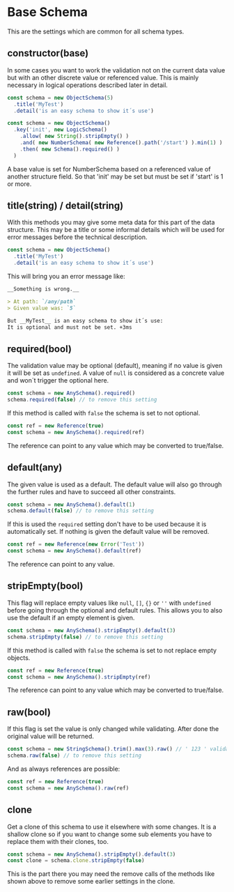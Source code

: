 # Base Schema

This are the settings which are common for all schema types.


## constructor(base)

In some cases you want to work the validation not on the current data value but with an other
discrete value or referenced value. This is mainly necessary in logical operations described later
in detail.

```js
const schema = new ObjectSchema(5)
  .title('MyTest')
  .detail('is an easy schema to show it´s use')

const schema = new ObjectSchema()
  .key('init', new LogicSchema()
    .allow( new String().stripEmpty() )
    .and( new NumberSchema( new Reference().path('/start') ).min(1) )
    .then( new Schema().required() )
  )
```

A base value is set for NumberSchema based on a referenced value of another structure field. So that
'init' may be set but must be set if 'start' is 1 or more.


## title(string) / detail(string)

With this methods you may give some meta data for this part of the data structure. This may be a
title or some informal details which will be used for error messages before the technical description.

```js
const schema = new ObjectSchema()
  .title('MyTest')
  .detail('is an easy schema to show it´s use')
```

This will bring you an error message like:

```markdown
__Something is wrong.__

> At path: `/any/path`
> Given value was: `5`

But __MyTest__ is an easy schema to show it´s use:
It is optional and must not be set. +3ms
```


## required(bool)

The validation value may be optional (default), meaning if no value is given it will be set
as `undefined`. A value of `null` is considered as a concrete value and won´t trigger
the optional here.

```js
const schema = new AnySchema().required()
schema.required(false) // to remove this setting
```

If this method is called with `false` the schema is set to not optional.

```js
const ref = new Reference(true)
const schema = new AnySchema().required(ref)
```

The reference can point to any value which may be converted to true/false.


## default(any)

The given value is used as a default. The default value will also go through the further rules
and have to succeed all other constraints.

```js
const schema = new AnySchema().default(1)
schema.default(false) // to remove this setting
```

If this is used the `required` setting don't have to be used because it is automatically set.
If nothing is given the default value will be removed.

```js
const ref = new Reference(new Error('Test'))
const schema = new AnySchema().default(ref)
```

The reference can point to any value.


## stripEmpty(bool)

This flag will replace empty values like `null`, `[]`, `{}` or `''` with `undefined`
before going through the optional and default rules. This allows you to also use
the default if an empty element is given.

```js
const schema = new AnySchema().stripEmpty().default(3)
schema.stripEmpty(false) // to remove this setting
```

If this method is called with `false` the schema is set to not replace empty objects.

```js
const ref = new Reference(true)
const schema = new AnySchema().stripEmpty(ref)
```

The reference can point to any value which may be converted to true/false.


## raw(bool)

If this flag is set the value is only changed while validating. After done the original value will
be returned.

```js
const schema = new StringSchema().trim().max(3).raw() // ' 123 ' validates and the spaces are kept
schema.raw(false) // to remove this setting
```

And as always references are possible:

```js
const ref = new Reference(true)
const schema = new AnySchema().raw(ref)
```


## clone

Get a clone of this schema to use it elsewhere with some changes. It is a shallow clone so if you
want to change some sub elements you have to replace them with their clones, too.

```js
const schema = new AnySchema().stripEmpty().default(3)
const clone = schema.clone.stripEmpty(false)
```

This is the part there you may need the remove calls of the methods like shown above to remove some
earlier settings in the clone.
